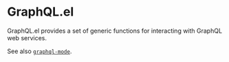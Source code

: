GraphQL.el
==========

GraphQL.el provides a set of generic functions for interacting with
GraphQL web services.

See also [`graphql-mode`](https://github.com/davazp/graphql-mode).
